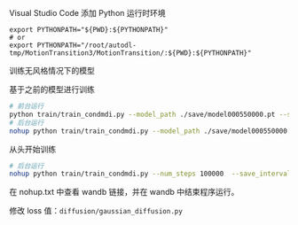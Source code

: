 

Visual Studio Code 添加 Python 运行时环境

```shell
export PYTHONPATH="${PWD}:${PYTHONPATH}"
# or
export PYTHONPATH="/root/autodl-tmp/MotionTransition3/MotionTransition/:${PWD}:${PYTHONPATH}"
```

训练无风格情况下的模型

基于之前的模型进行训练

```sh
# 前台运行
python train/train_condmdi.py --model_path ./save/model000550000.pt --save_interval 10000 --keyframe_conditioned --only_text
# 后台运行
nohup python train/train_condmdi.py --model_path ./save/model000550000.pt --save_interval 10000 --keyframe_conditioned --only_text &
```

从头开始训练

```sh
# 后台运行
nohup python train/train_condmdi.py --num_steps 100000  --save_interval 5000 --keyframe_conditioned --only_text &
```

在 nohup.txt 中查看 wandb 链接，并在 wandb 中结束程序运行。

修改 loss 值：`diffusion/gaussian_diffusion.py`